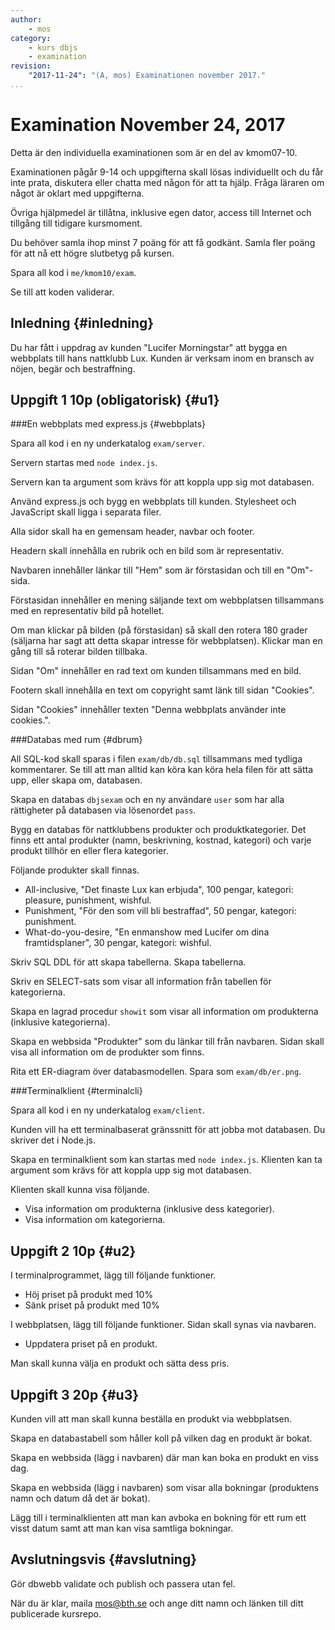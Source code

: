 ```yaml
---
author:
    - mos
category:
    - kurs dbjs
    - examination
revision:
    "2017-11-24": "(A, mos) Examinationen november 2017."
...
```

Examination November 24, 2017
=======================================

Detta är den individuella examinationen som är en del av kmom07-10.

Examinationen pågår 9-14 och uppgifterna skall lösas individuellt och du får inte prata, diskutera eller chatta med någon för att ta hjälp. Fråga läraren om något är oklart med uppgifterna.

Övriga hjälpmedel är tillåtna, inklusive egen dator, access till Internet och tillgång till tidigare kursmoment.

Du behöver samla ihop minst 7 poäng för att få godkänt. Samla fler poäng för att nå ett högre slutbetyg på kursen.

<!--more-->

Spara all kod i `me/kmom10/exam`.

Se till att koden validerar.



Inledning {#inledning}
---------------------------------------

Du har fått i uppdrag av kunden "Lucifer Morningstar" att bygga en webbplats till hans nattklubb Lux. Kunden är verksam inom en bransch av nöjen, begär och bestraffning.



Uppgift 1 10p (obligatorisk) {#u1}
---------------------------------------



###En webbplats med express.js {#webbplats}

Spara all kod i en ny underkatalog `exam/server`.

Servern startas med `node index.js`.

Servern kan ta argument som krävs för att koppla upp sig mot databasen.

Använd express.js och bygg en webbplats till kunden. Stylesheet och JavaScript skall ligga i separata filer.

Alla sidor skall ha en gemensam header, navbar och footer.

Headern skall innehålla en rubrik och en bild som är representativ.

Navbaren innehåller länkar till "Hem" som är förstasidan och till en "Om"-sida.

Förstasidan innehåller en mening säljande text om webbplatsen tillsammans med en representativ bild på hotellet.

Om man klickar på bilden (på förstasidan) så skall den rotera 180 grader (säljarna har sagt att detta skapar intresse för webbplatsen). Klickar man en gång till så roterar bilden tillbaka.

Sidan "Om" innehåller en rad text om kunden tillsammans med en bild.

Footern skall innehålla en text om copyright samt länk till sidan "Cookies".

Sidan "Cookies" innehåller texten "Denna webbplats använder inte cookies.".



###Databas med rum {#dbrum}

All SQL-kod skall sparas i filen `exam/db/db.sql` tillsammans med tydliga kommentarer. Se till att man alltid kan köra kan köra hela filen för att sätta upp, eller skapa om, databasen.

Skapa en databas `dbjsexam` och en ny användare `user` som har alla rättigheter på databasen via lösenordet `pass`.

Bygg en databas för nattklubbens produkter och produktkategorier. Det finns ett antal produkter (namn, beskrivning, kostnad, kategori) och varje produkt tillhör en eller flera kategorier.

Följande produkter skall finnas.

* All-inclusive, "Det finaste Lux kan erbjuda", 100 pengar, kategori: pleasure, punishment, wishful.
* Punishment, "För den som vill bli bestraffad", 50 pengar, kategori: punishment.
* What-do-you-desire, "En enmanshow med Lucifer om dina framtidsplaner", 30 pengar, kategori: wishful.

Skriv SQL DDL för att skapa tabellerna. Skapa tabellerna.

Skriv en SELECT-sats som visar all information från tabellen för kategorierna.

Skapa en lagrad procedur `showit` som visar all information om produkterna (inklusive kategorierna).

Skapa en webbsida "Produkter" som du länkar till från navbaren. Sidan skall visa all information om de produkter som finns.

Rita ett ER-diagram över databasmodellen. Spara som `exam/db/er.png`.



###Terminalklient {#terminalcli}

Spara all kod i en ny underkatalog `exam/client`.

Kunden vill ha ett terminalbaserat gränssnitt för att jobba mot databasen. Du skriver det i Node.js.

Skapa en terminalklient som kan startas med `node index.js`. Klienten kan ta argument som krävs för att koppla upp sig mot databasen.

Klienten skall kunna visa följande.

* Visa information om produkterna (inklusive dess kategorier).
* Visa information om kategorierna.




Uppgift 2 10p {#u2}
---------------------------------------

I terminalprogrammet, lägg till följande funktioner.

* Höj priset på produkt med 10%
* Sänk priset på produkt med 10%

I webbplatsen, lägg till följande funktioner. Sidan skall synas via navbaren.

* Uppdatera priset på en produkt.

Man skall kunna välja en produkt och sätta dess pris. 



Uppgift 3 20p {#u3}
---------------------------------------

Kunden vill att man skall kunna beställa en produkt via webbplatsen.

Skapa en databastabell som håller koll på vilken dag en produkt är bokat.

Skapa en webbsida (lägg i navbaren) där man kan boka en produkt en viss dag.

Skapa en webbsida (lägg i navbaren) som visar alla bokningar (produktens namn och datum då det är bokat).

Lägg till i terminalklienten att man kan avboka en bokning för ett rum ett visst datum samt att man kan visa samtliga bokningar.



Avslutningsvis {#avslutning}
---------------------------------------

Gör dbwebb validate och publish och passera utan fel.

När du är klar, maila mos@bth.se och ange ditt namn och länken till ditt publicerade kursrepo.

